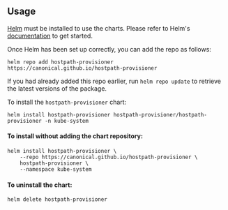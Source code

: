 ## Usage

[Helm](https://helm.sh) must be installed to use the charts.  Please refer to
Helm's [documentation](https://helm.sh/docs) to get started.

Once Helm has been set up correctly, you can add the repo as follows:
```
helm repo add hostpath-provisioner https://canonical.github.io/hostpath-provisioner
```

If you had already added this repo earlier, run `helm repo update` to retrieve
the latest versions of the package.

To install the `hostpath-provisioner` chart:

```
helm install hostpath-provisioner hostpath-provisioner/hostpath-provisioner -n kube-system
```

#### To install without adding the chart repository:
```
helm install hostpath-provisioner \
    --repo https://canonical.github.io/hostpath-provisioner \
    hostpath-provisioner \
    --namespace kube-system
```

#### To uninstall the chart:
```
helm delete hostpath-provisioner
```